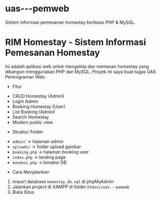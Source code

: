 # uas---pemweb
Sistem informasi pemesanan homestay berbasis PHP &amp; MySQL.

# RIM Homestay - Sistem Informasi Pemesanan Homestay

Ini adalah aplikasi web untuk mengelola dan memesan homestay yang dibangun menggunakan PHP dan MySQL. Proyek ini saya buat tugas UAS Pemrograman Web.

 * Fitur
- CRUD Homestay (Admin)
- Login Admin
- Booking Homestay (User)
- List Booking (Admin)
- Search Homestay
- Modern public view

*  Struktur Folder
- `admin/` → halaman admin
- `uploads/` → folder upload gambar
- `booking.php` → halaman booking user
- `index.php` → landing page
- `koneksi.php` → koneksi DB

* Cara Menjalankan
1. Import database `homestay_db.sql` di phpMyAdmin
2. Jalankan project di XAMPP di folder `htdocs/uas---pemweb`
3. Buka Situs

